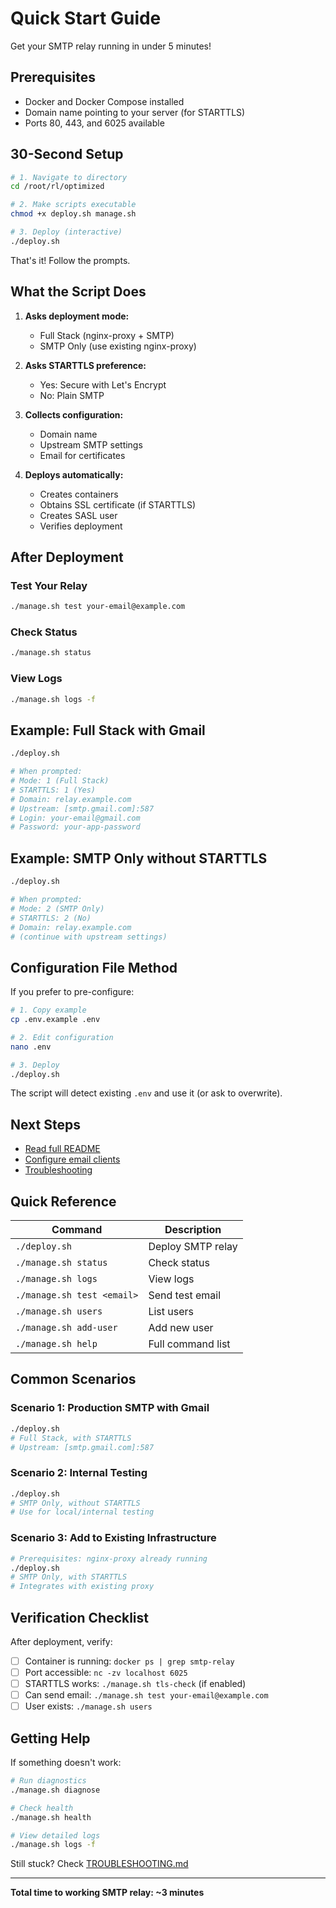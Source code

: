 # Quick Start Guide

Get your SMTP relay running in under 5 minutes!

## Prerequisites

- Docker and Docker Compose installed
- Domain name pointing to your server (for STARTTLS)
- Ports 80, 443, and 6025 available

## 30-Second Setup

```bash
# 1. Navigate to directory
cd /root/rl/optimized

# 2. Make scripts executable
chmod +x deploy.sh manage.sh

# 3. Deploy (interactive)
./deploy.sh
```

That's it! Follow the prompts.

## What the Script Does

1. **Asks deployment mode:**
   - Full Stack (nginx-proxy + SMTP)
   - SMTP Only (use existing nginx-proxy)

2. **Asks STARTTLS preference:**
   - Yes: Secure with Let's Encrypt
   - No: Plain SMTP

3. **Collects configuration:**
   - Domain name
   - Upstream SMTP settings
   - Email for certificates

4. **Deploys automatically:**
   - Creates containers
   - Obtains SSL certificate (if STARTTLS)
   - Creates SASL user
   - Verifies deployment

## After Deployment

### Test Your Relay

```bash
./manage.sh test your-email@example.com
```

### Check Status

```bash
./manage.sh status
```

### View Logs

```bash
./manage.sh logs -f
```

## Example: Full Stack with Gmail

```bash
./deploy.sh

# When prompted:
# Mode: 1 (Full Stack)
# STARTTLS: 1 (Yes)
# Domain: relay.example.com
# Upstream: [smtp.gmail.com]:587
# Login: your-email@gmail.com
# Password: your-app-password
```

## Example: SMTP Only without STARTTLS

```bash
./deploy.sh

# When prompted:
# Mode: 2 (SMTP Only)
# STARTTLS: 2 (No)
# Domain: relay.example.com
# (continue with upstream settings)
```

## Configuration File Method

If you prefer to pre-configure:

```bash
# 1. Copy example
cp .env.example .env

# 2. Edit configuration
nano .env

# 3. Deploy
./deploy.sh
```

The script will detect existing `.env` and use it (or ask to overwrite).

## Next Steps

- [Read full README](../README.md)
- [Configure email clients](CLIENT_CONFIG.md)
- [Troubleshooting](TROUBLESHOOTING.md)

## Quick Reference

| Command | Description |
|---------|-------------|
| `./deploy.sh` | Deploy SMTP relay |
| `./manage.sh status` | Check status |
| `./manage.sh logs` | View logs |
| `./manage.sh test <email>` | Send test email |
| `./manage.sh users` | List users |
| `./manage.sh add-user` | Add new user |
| `./manage.sh help` | Full command list |

## Common Scenarios

### Scenario 1: Production SMTP with Gmail

```bash
./deploy.sh
# Full Stack, with STARTTLS
# Upstream: [smtp.gmail.com]:587
```

### Scenario 2: Internal Testing

```bash
./deploy.sh
# SMTP Only, without STARTTLS
# Use for local/internal testing
```

### Scenario 3: Add to Existing Infrastructure

```bash
# Prerequisites: nginx-proxy already running
./deploy.sh
# SMTP Only, with STARTTLS
# Integrates with existing proxy
```

## Verification Checklist

After deployment, verify:

- [ ] Container is running: `docker ps | grep smtp-relay`
- [ ] Port accessible: `nc -zv localhost 6025`
- [ ] STARTTLS works: `./manage.sh tls-check` (if enabled)
- [ ] Can send email: `./manage.sh test your-email@example.com`
- [ ] User exists: `./manage.sh users`

## Getting Help

If something doesn't work:

```bash
# Run diagnostics
./manage.sh diagnose

# Check health
./manage.sh health

# View detailed logs
./manage.sh logs -f
```

Still stuck? Check [TROUBLESHOOTING.md](TROUBLESHOOTING.md)

---

**Total time to working SMTP relay: ~3 minutes**
